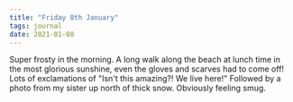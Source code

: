 ```yaml
---
title: "Friday 8th January"
tags: journal
date: 2021-01-08
---
```

Super frosty in the morning. A long walk along the beach at lunch time in the most glorious sunshine, even the gloves and scarves had to come off! Lots of exclamations of "Isn't this amazing?! We live here!" Followed by a photo from my sister up north of thick snow. Obviously feeling smug. 